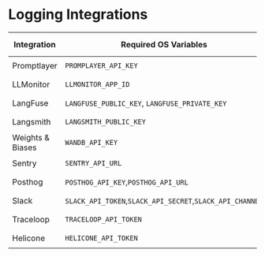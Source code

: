 # Logging Integrations

| Integration | Required OS Variables                                    | How to Use with callbacks                |
| ----------- | -------------------------------------------------------- | ---------------------------------------- |
| Promptlayer   | `PROMPLAYER_API_KEY`                                   | `litellm.success_callback=["promptlayer"]` |
| LLMonitor   | `LLMONITOR_APP_ID`                                       | `litellm.success_callback=["llmonitor"]` |
| LangFuse   | `LANGFUSE_PUBLIC_KEY`, `LANGFUSE_PRIVATE_KEY`             | `litellm.success_callback=["langfuse"]` |
| Langsmith   | `LANGSMITH_PUBLIC_KEY`             | `litellm.success_callback=["langsmith"]` |
| Weights & Biases   | `WANDB_API_KEY`            | `litellm.success_callback=["wandb"]` |
| Sentry      | `SENTRY_API_URL`                                         | `litellm.success_callback=["sentry"]`    |
| Posthog     | `POSTHOG_API_KEY`,`POSTHOG_API_URL`                      | `litellm.success_callback=["posthog"]`   |
| Slack       | `SLACK_API_TOKEN`,`SLACK_API_SECRET`,`SLACK_API_CHANNEL` | `litellm.success_callback=["slack"]`     |
| Traceloop    | `TRACELOOP_API_TOKEN`                                     | `litellm.success_callback=["traceloop"]`  |
| Helicone    | `HELICONE_API_TOKEN`                                     | `litellm.success_callback=["helicone"]`  |
